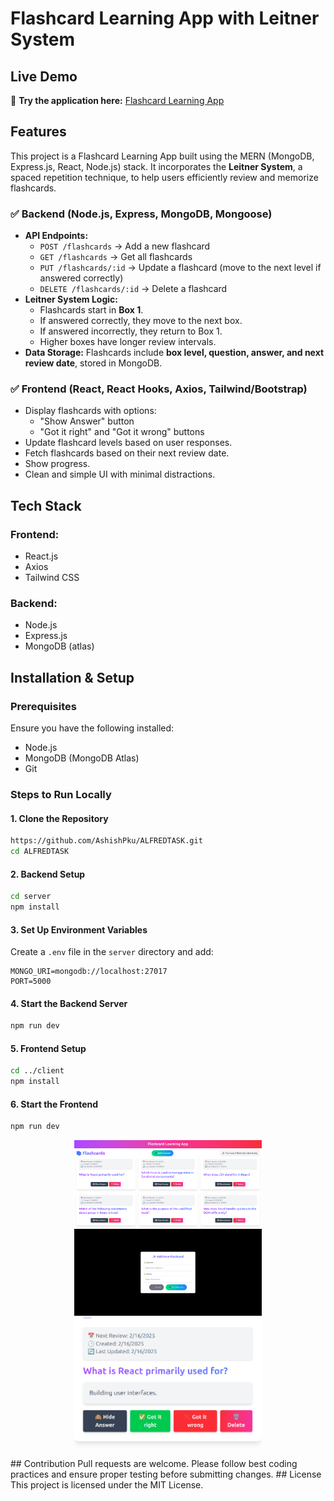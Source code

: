 # Flashcard Learning App with Leitner System
## Live Demo
🔗 **Try the application here:** [Flashcard Learning App](https://alfredtask-nh2p.onrender.com/)

## Features
This project is a Flashcard Learning App built using the MERN (MongoDB, Express.js, React, Node.js) stack. It incorporates the **Leitner System**, a spaced repetition technique, to help users efficiently review and memorize flashcards.
### ✅ Backend (Node.js, Express, MongoDB, Mongoose)
- **API Endpoints:**
  - `POST /flashcards` → Add a new flashcard
  - `GET /flashcards` → Get all flashcards
  - `PUT /flashcards/:id` → Update a flashcard (move to the next level if answered correctly)
  - `DELETE /flashcards/:id` → Delete a flashcard
- **Leitner System Logic:**
  - Flashcards start in **Box 1**.
  - If answered correctly, they move to the next box.
  - If answered incorrectly, they return to Box 1.
  - Higher boxes have longer review intervals.
- **Data Storage:** Flashcards include **box level, question, answer, and next review date**, stored in MongoDB.

### ✅ Frontend (React, React Hooks, Axios, Tailwind/Bootstrap)
- Display flashcards with options:
  - "Show Answer" button
  - "Got it right" and "Got it wrong" buttons
- Update flashcard levels based on user responses.
- Fetch flashcards based on their next review date.
- Show progress.
- Clean and simple UI with minimal distractions.
## Tech Stack

### Frontend:
- React.js
- Axios
- Tailwind CSS

### Backend:
- Node.js
- Express.js
- MongoDB (atlas)

## Installation & Setup

### Prerequisites
Ensure you have the following installed:
- Node.js
- MongoDB (MongoDB Atlas)
- Git

### Steps to Run Locally

#### 1. Clone the Repository
```sh
https://github.com/AshishPku/ALFREDTASK.git
cd ALFREDTASK
```

#### 2. Backend Setup
```sh
cd server
npm install
```

#### 3. Set Up Environment Variables
Create a `.env` file in the `server` directory and add:
```env
MONGO_URI=mongodb://localhost:27017
PORT=5000
```

#### 4. Start the Backend Server
```sh
npm run dev
```

#### 5. Frontend Setup
```sh
cd ../client
npm install
```

#### 6. Start the Frontend
```sh
npm run dev
```

<p align="center">
  <img src="img1.png" width="300">
  <img src="img2.png" width="300">
  <img src="img3.png" width="300">
</p>
## Contribution
Pull requests are welcome. Please follow best coding practices and ensure proper testing before submitting changes.
## License
This project is licensed under the MIT License.

